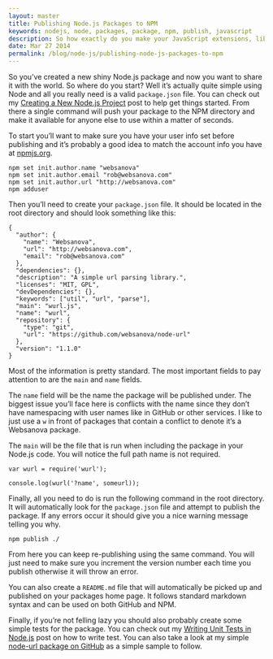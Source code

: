 ```yaml
---
layout: master
title: Publishing Node.js Packages to NPM
keywords: nodejs, node, packages, package, npm, publish, javascript
description: So how exactly do you make your JavaScript extensions, libraries and plugins work on Node.js. It's quite simple and we cover it in this article.
date: Mar 27 2014
permalink: /blog/node-js/publishing-node-js-packages-to-npm
---
```


So you’ve created a new shiny Node.js package and now you want to share it with the world. So where do you start? Well it’s actually quite simple using Node and all you really need is a valid `package.json` file. You can check out my [Creating a New Node.js Project](/blog/node-js/creating-a-new-node-js-project) post to help get things started. From there a single command will push your package to the NPM directory and make it available for anyone else to use within a matter of seconds.

To start you’ll want to make sure you have your user info set before publishing and it’s probably a good idea to match the account info you have at [npmjs.org](http://npmjs.org/).

~~~
npm set init.author.name "websanova"
npm set init.author.email "rob@websanova.com"
npm set init.author.url "http://websanova.com"
npm adduser
~~~

Then you’ll need to create your `package.json` file. It should be located in the root directory and should look something like this:

~~~
{
  "author": {
    "name": "Websanova",
    "url": "http://websanova.com",
    "email": "rob@websanova.com"
  },
  "dependencies": {},
  "description": "A simple url parsing library.",
  "licenses": "MIT, GPL",
  "devDependencies": {},
  "keywords": ["util", "url", "parse"],
  "main": "wurl.js",
  "name": "wurl",
  "repository": {
    "type": "git",
    "url": "https://github.com/websanova/node-url"
  },
  "version": "1.1.0"
}
~~~

Most of the information is pretty standard. The most important fields to pay attention to are the `main` and `name` fields.

The `name` field will be the name the package will be published under. The biggest issue you’ll face here is conflicts with the name since they don’t have namespacing with user names like in GitHub or other services. I like to just use a `w` in front of packages that contain a conflict to denote it’s a Websanova package.

The `main` will be the file that is run when including the package in your Node.js code. You will notice the full path name is not required.

~~~
var wurl = require('wurl');

console.log(wurl('?name', someurl));
~~~

Finally, all you need to do is run the following command in the root directory. It will automatically look for the `package.json` file and attempt to publish the package. If any errors occur it should give you a nice warning message telling you why.

~~~
npm publish ./
~~~

From here you can keep re-publishing using the same command. You will just need to make sure you increment the version number each time you publish otherwise it will throw an error.

You can also create a `README.md` file that will automatically be picked up and published on your packages home page. It follows standard markdown syntax and can be used on both GitHub and NPM.

Finally, if you’re not felling lazy you should also probably create some simple tests for the package. You can check out my [Writing Unit Tests in Node.js](/blog/node-js/writing-unit-tests-in-node-js) post on how to write test. You can also take a look at my simple [node-url package on GitHub](http://github.com/websanova/node-url) as a simple sample to follow.